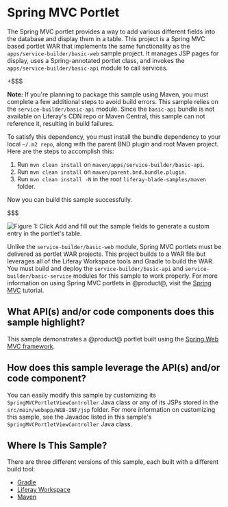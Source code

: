 # Spring MVC Portlet [](id=spring-mvc-portlet)

The Spring MVC portlet provides a way to add various different fields into the
database and display them in a table. This project is a Spring MVC based portlet
WAR that implements the same functionality as the
`apps/service-builder/basic-web` sample project. It manages JSP pages for
display, uses a Spring-annotated portlet class, and invokes the
`apps/service-builder/basic-api` module to call services.

+$$$

**Note:** If you're planning to package this sample using Maven, you must
complete a few additional steps to avoid build errors. This sample relies on the
`service-builder/basic-api` module. Since the `basic-api` bundle is not
available on Liferay's CDN repo or Maven Central, this sample can not reference
it, resulting in build failures.

To satisfy this dependency, you must install the bundle dependency to your local
`~/.m2 repo`, along with the parent BND plugin and root Maven project. Here are
the steps to accomplish this:

1.  Run `mvn clean install` on `maven/apps/service-builder/basic-api`.
2.  Run `mvn clean install` on `maven/parent.bnd.bundle.plugin`.
3.  Run `mvn clean install -N` in the root `liferay-blade-samples/maven` folder.

Now you can build this sample successfully.

$$$

![Figure 1: Click *Add* and fill out the sample fields to generate a custom entry in the portlet's table.](../../../images/spring-mvc-portlet.png)

Unlike the `service-builder/basic-web` module, Spring MVC portlets must be
delivered as portlet WAR projects. This project builds to a WAR file but
leverages all of the Liferay Workspace tools and Gradle to build the WAR. You
must build and deploy the `service-builder/basic-api` and
`service-builder/basic-service` modules for this sample to work properly. For
more information on using Spring MVC portlets in @product@, visit the
[Spring MVC](/develop/tutorials/-/knowledge_base/7-1/spring-mvc) tutorial.

## What API(s) and/or code components does this sample highlight? [](id=what-apis-and-or-code-components-does-this-sample-highlight)

This sample demonstrates a @product@ portlet built using the
[Spring Web MVC framework](https://docs.spring.io/spring/docs/current/spring-framework-reference/html/mvc.html).

## How does this sample leverage the API(s) and/or code component? [](id=how-does-this-sample-leverage-the-apis-and-or-code-component)

You can easily modify this sample by customizing its
`SpringMVCPortletViewController` Java class or any of its JSPs stored in the
`src/main/webapp/WEB-INF/jsp` folder. For more information on customizing this
sample, see the Javadoc listed in this sample's `SpringMVCPortletViewController`
Java class.

## Where Is This Sample? [](id=where-is-this-sample)

There are three different versions of this sample, each built with a different
build tool:

- [Gradle](https://github.com/liferay/liferay-blade-samples/tree/7.1/gradle/apps/springmvc-portlet)
- [Liferay Workspace](https://github.com/liferay/liferay-blade-samples/tree/7.1/liferay-workspace/wars/springmvc-portlet)
- [Maven](https://github.com/liferay/liferay-blade-samples/tree/7.1/maven/apps/springmvc-portlet)
